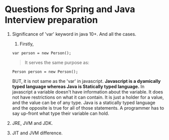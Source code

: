 # Questions for Spring and Java Interview preparation

1. Significance of 'var' keyword in java 10+. And all the cases.
	1. Firstly,
	```
	var person = new Person();
	```
	> It serves the same purpose as:
	```
	Person person = new Person();
	```
	BUT, it is not same as the 'var' in javascript.
**Javascript is a dyamically typed language whereas Java is Statically typed language.**
In javascript a variable doesn't have information about the variable. It does not have restrictions on what it can contain. It is just a holder for a value, and the value can be of any type.
Java is a statically typed language and the opposite is true for all of those statements. A programmer has to say up-front what type their variable can hold.

2. JRE, JVM and JDK.

3. JIT and JVM difference.




